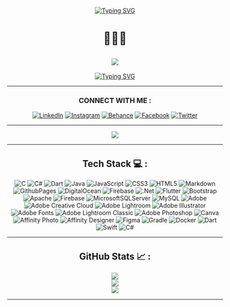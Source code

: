 <div align="center">

[![Typing SVG](https://readme-typing-svg.demolab.com?font=Fira+Code&pause=10&color=F7F7F7&center=true&vCenter=true&width=500&lines=Heyyy+I+am+Sanoj+Divakara+<3)](https://git.io/typing-svg)
# 👨🏻‍💻

![](https://user-images.githubusercontent.com/74038190/212284087-bbe7e430-757e-4901-90bf-4cd2ce3e1852.gif)
---

<div align="center">
  
[![Typing SVG](https://readme-typing-svg.demolab.com?font=Fira+Code&pause=1000&color=F7F7F7&center=true&vCenter=true&width=435&lines=IS+Undergraduate;Full+Stack+Developer;UI%2FUX+Enthusiast)](https://git.io/typing-svg)
</div>
  
<p align="center">

---

### CONNECT WITH ME :
[![LinkedIn](https://img.shields.io/badge/LinkedIn-%230077B5.svg?logo=linkedin&logoColor=white)](www.linkedin.com/in/sanoj-divjay) [![Instagram](https://img.shields.io/badge/Instagram-%23E4405F.svg?logo=Instagram&logoColor=white)]([https://instagram.com/@sanoj_div.jay](https://www.instagram.com/sanoj_div.jay/)) [![Behance](https://img.shields.io/badge/Behance-1769ff?logo=behance&logoColor=white)](https://behance.net/sanoj-divjay) [![Facebook](https://img.shields.io/badge/Facebook-%231877F2.svg?logo=Facebook&logoColor=white)](https://facebook.com/@sanojdj?mibextid=LQQJ4d) [![Twitter](https://img.shields.io/badge/Twitter-%231DA1F2.svg?logo=Twitter&logoColor=white)](https://twitter.com/@Sanoj_DivJay) 

---

</div>

<div align="center">

[![](https://visitcount.itsvg.in/api?id=Sanoj-DivJay&icon=0&color=0)](https://visitcount.itsvg.in)

</div>


---
<div align="center">

## Tech Stack 💻 :
![C](https://img.shields.io/badge/c-%2300599C.svg?style=flat&logo=c&logoColor=white) ![C#](https://img.shields.io/badge/c%23-%23239120.svg?style=flat&logo=csharp&logoColor=white) ![Dart](https://img.shields.io/badge/dart-%230175C2.svg?style=flat&logo=dart&logoColor=white) ![Java](https://img.shields.io/badge/java-%23ED8B00.svg?style=flat&logo=openjdk&logoColor=white) ![JavaScript](https://img.shields.io/badge/javascript-%23323330.svg?style=flat&logo=javascript&logoColor=%23F7DF1E) ![CSS3](https://img.shields.io/badge/css3-%231572B6.svg?style=flat&logo=css3&logoColor=white) ![HTML5](https://img.shields.io/badge/html5-%23E34F26.svg?style=flat&logo=html5&logoColor=white) ![Markdown](https://img.shields.io/badge/markdown-%23000000.svg?style=flat&logo=markdown&logoColor=white) ![GithubPages](https://img.shields.io/badge/github%20pages-121013?style=flat&logo=github&logoColor=white) ![DigitalOcean](https://img.shields.io/badge/DigitalOcean-%230167ff.svg?style=flat&logo=digitalOcean&logoColor=white) ![Firebase](https://img.shields.io/badge/firebase-%23039BE5.svg?style=flat&logo=firebase) ![.Net](https://img.shields.io/badge/.NET-5C2D91?style=flat&logo=.net&logoColor=white) ![Flutter](https://img.shields.io/badge/Flutter-%2302569B.svg?style=flat&logo=Flutter&logoColor=white) ![Bootstrap](https://img.shields.io/badge/bootstrap-%238511FA.svg?style=flat&logo=bootstrap&logoColor=white) ![Apache](https://img.shields.io/badge/apache-%23D42029.svg?style=flat&logo=apache&logoColor=white) ![Firebase](https://img.shields.io/badge/Firebase-039BE5?style=flat&logo=Firebase&logoColor=white) ![MicrosoftSQLServer](https://img.shields.io/badge/Microsoft%20SQL%20Server-CC2927?style=flat&logo=microsoft%20sql%20server&logoColor=white) ![MySQL](https://img.shields.io/badge/mysql-%2300000f.svg?style=flat&logo=mysql&logoColor=white) ![Adobe](https://img.shields.io/badge/adobe-%23FF0000.svg?style=flat&logo=adobe&logoColor=white) ![Adobe Creative Cloud](https://img.shields.io/badge/Adobe%20Creative%20Cloud-DA1F26.svg?style=flat&logo=Adobe%20Creative%20Cloud&logoColor=white) ![Adobe Lightroom](https://img.shields.io/badge/Adobe%20Lightroom-31A8FF.svg?style=flat&logo=Adobe%20Lightroom&logoColor=white) ![Adobe Illustrator](https://img.shields.io/badge/adobe%20illustrator-%23FF9A00.svg?style=flat&logo=adobe%20illustrator&logoColor=white) ![Adobe Fonts](https://img.shields.io/badge/Adobe%20Fonts-000B1D.svg?style=flat&logo=Adobe%20Fonts&logoColor=white) ![Adobe Lightroom Classic](https://img.shields.io/badge/Adobe%20Lightroom%20Classic-31A8FF.svg?style=flat&logo=Adobe%20Lightroom%20Classic&logoColor=white) ![Adobe Photoshop](https://img.shields.io/badge/adobe%20photoshop-%2331A8FF.svg?style=flat&logo=adobe%20photoshop&logoColor=white) ![Canva](https://img.shields.io/badge/Canva-%2300C4CC.svg?style=flat&logo=Canva&logoColor=white) ![Affinity Photo](https://img.shields.io/badge/affinityphoto-%237E4DD2.svg?style=flat&logo=affinity-photo&logoColor=white) ![Affinity Designer](https://img.shields.io/badge/affinity%20desginer-%231B72BE.svg?style=flat&logo=affinity-designer&logoColor=white) ![Figma](https://img.shields.io/badge/figma-%23F24E1E.svg?style=flat&logo=figma&logoColor=white) ![Gradle](https://img.shields.io/badge/Gradle-02303A.svg?style=flat&logo=Gradle&logoColor=white) ![Docker](https://img.shields.io/badge/docker-%230db7ed.svg?style=flat&logo=docker&logoColor=white) ![Dart](https://img.shields.io/badge/dart-%230175C2.svg?style=flat&logo=dart&logoColor=white) ![Swift](https://img.shields.io/badge/swift-F54A2A?style=flat&logo=swift&logoColor=white) ![C#](https://img.shields.io/badge/c%23-%23239120.svg?style=flat&logo=csharp&logoColor=white)



</div>

--- 

<div align="center">

## GitHub Stats 📈 :
![](https://github-readme-stats.vercel.app/api?username=Sanoj-DivJay&theme=react&hide_border=true&include_all_commits=true&count_private=true)<br/>
![](https://github-readme-streak-stats.herokuapp.com/?user=Sanoj-DivJay&theme=react&hide_border=true)<br/>
![](https://github-readme-stats.vercel.app/api/top-langs/?username=Sanoj-DivJay&theme=react&hide_border=true&include_all_commits=true&count_private=true&layout=compact) 

</div>

---



<!-- Proudly created with GPRM ( https://gprm.itsvg.in ) -->
